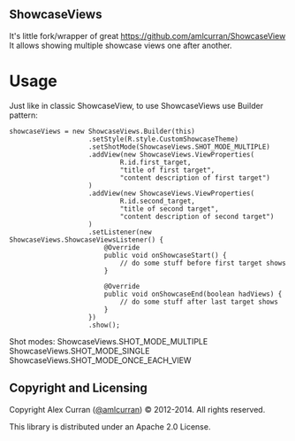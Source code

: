ShowcaseViews
---

It's little fork/wrapper of great https://github.com/amlcurran/ShowcaseView
It allows showing multiple showcase views one after another.

Usage
====

Just like in classic ShowcaseView, to use ShowcaseViews use Builder pattern:

~~~
showcaseViews = new ShowcaseViews.Builder(this)
                    .setStyle(R.style.CustomShowcaseTheme)
                    .setShotMode(ShowcaseViews.SHOT_MODE_MULTIPLE)
                    .addView(new ShowcaseViews.ViewProperties(
                            R.id.first_target,
                            "title of first target",
                            "content description of first target")
                    )
                    .addView(new ShowcaseViews.ViewProperties(
                            R.id.second_target,
                            "title of second target",
                            "content description of second target")
                    )
                    .setListener(new ShowcaseViews.ShowcaseViewsListener() {
                        @Override
                        public void onShowcaseStart() {
                            // do some stuff before first target shows
                        }

                        @Override
                        public void onShowcaseEnd(boolean hadViews) {
                            // do some stuff after last target shows
                        }
                    })
                    .show();
~~~
Shot modes:
ShowcaseViews.SHOT_MODE_MULTIPLE
ShowcaseViews.SHOT_MODE_SINGLE
ShowcaseViews.SHOT_MODE_ONCE_EACH_VIEW

Copyright and Licensing
----

Copyright Alex Curran ([@amlcurran](https://twitter.com/amlcurran)) © 2012-2014. All rights reserved.

This library is distributed under an Apache 2.0 License.
